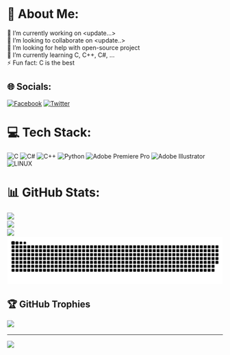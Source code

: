 # 💫 About Me:
🔭 I’m currently working on <update...><br>👯 I’m looking to collaborate on <update..><br>🤝 I’m looking for help with open-source project<br>🌱 I’m currently learning C, C++, C#, ...<br>⚡ Fun fact: C is the best


## 🌐 Socials:
[![Facebook](https://img.shields.io/badge/Facebook-%231877F2.svg?logo=Facebook&logoColor=white)](https://facebook.com/chiro.jade.rain) [![Twitter](https://img.shields.io/badge/Twitter-%231DA1F2.svg?logo=Twitter&logoColor=white)](https://twitter.com/TruongChiro) 

# 💻 Tech Stack:
![C](https://img.shields.io/badge/c-%2300599C.svg?style=for-the-badge&logo=c&logoColor=white) ![C#](https://img.shields.io/badge/c%23-%23239120.svg?style=for-the-badge&logo=c-sharp&logoColor=white) ![C++](https://img.shields.io/badge/c++-%2300599C.svg?style=for-the-badge&logo=c%2B%2B&logoColor=white) ![Python](https://img.shields.io/badge/python-3670A0?style=for-the-badge&logo=python&logoColor=ffdd54) ![Adobe Premiere Pro](https://img.shields.io/badge/Adobe%20Premiere%20Pro-9999FF.svg?style=for-the-badge&logo=Adobe%20Premiere%20Pro&logoColor=white) ![Adobe Illustrator](https://img.shields.io/badge/adobeillustrator-%23FF9A00.svg?style=for-the-badge&logo=adobeillustrator&logoColor=white) ![LINUX](https://img.shields.io/badge/Linux-FCC624?style=for-the-badge&logo=linux&logoColor=black)
# 📊 GitHub Stats:
![](https://github-readme-stats.vercel.app/api?username=Chiro145&theme=tokyonight&hide_border=true&include_all_commits=true&count_private=true)<br/>
![](https://github-readme-streak-stats.herokuapp.com/?user=Chiro145&theme=tokyonight&hide_border=true)<br/>
![](https://github-readme-stats.vercel.app/api/top-langs/?username=Chiro145&theme=tokyonight&hide_border=true&include_all_commits=true&count_private=true&layout=compact)
![snake gif](https://github.com/Chiro145/Chiro145/blob/main/github-contribution-grid-snake.svg)
## 🏆 GitHub Trophies
![](https://github-profile-trophy.vercel.app/?username=Chiro145&theme=dracula&no-frame=true&no-bg=true&margin-w=4)

---
[![](https://visitcount.itsvg.in/api?id=Chiro145&icon=2&color=1)](https://visitcount.itsvg.in)

<!-- Proudly created with GPRM ( https://gprm.itsvg.in ) -->
